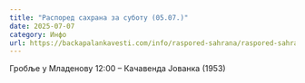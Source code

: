 ```yaml
---
title: "Распоред сахрана за суботу (05.07.)"
date: 2025-07-07
category: Инфо
url: https://backapalankavesti.com/info/raspored-sahrana/raspored-sahrana-za-subotu-05-07/
---
```


Гробље у Младенову
12:00 – Качавенда Јованка (1953)

